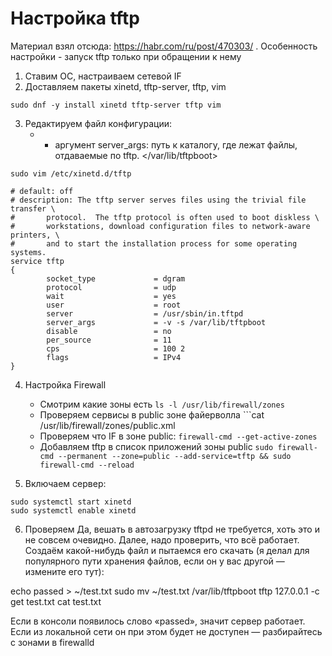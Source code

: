 # Настройка tftp
Материал взял отсюда: https://habr.com/ru/post/470303/ . Особенность настройки - запуск tftp только при обращении к нему
1. Ставим ОС, настраиваем сетевой IF
2. Доставляем пакеты xinetd, tftp-server, tftp, vim
```
sudo dnf -y install xinetd tftp-server tftp vim
```
3. Редактируем файл конфигурации:
   * - аргумент server_args: путь к каталогу, где лежат файлы, отдаваемые по tftp. </var/lib/tftpboot>
```
sudo vim /etc/xinetd.d/tftp

# default: off
# description: The tftp server serves files using the trivial file transfer \
#       protocol.  The tftp protocol is often used to boot diskless \
#       workstations, download configuration files to network-aware printers, \
#       and to start the installation process for some operating systems.
service tftp
{
        socket_type             = dgram
        protocol                = udp
        wait                    = yes
        user                    = root
        server                  = /usr/sbin/in.tftpd
        server_args             = -v -s /var/lib/tftpboot
        disable                 = no
        per_source              = 11
        cps                     = 100 2
        flags                   = IPv4
}
```
4. Настройка Firewall
   * Смотрим какие зоны есть ```ls -l /usr/lib/firewall/zones```
   * Проверяем сервисы в public зоне файерволла ```cat /usr/lib/firewall/zones/public.xml
   * Проверяем что IF в зоне public: ```firewall-cmd --get-active-zones```
   * Добавляем tftp в список приложений зоны public ```sudo firewall-cmd --permanent --zone=public --add-service=tftp && sudo firewall-cmd --reload```

5. Включаем сервер:
```
sudo systemctl start xinetd
sudo systemctl enable xinetd
```
6. Проверяем
Да, вешать в автозагрузку tftpd не требуется, хоть это и не совсем очевидно.
Далее, надо проверить, что всё работает. Создаём какой-нибудь файл и пытаемся его скачать (я делал для популярного пути хранения файлов, если он у вас другой — измените его тут):

echo passed > ~/test.txt
sudo mv ~/test.txt /var/lib/tftpboot
tftp 127.0.0.1 -c get test.txt
cat test.txt

Если в консоли появилось слово «passed», значит сервер работает. Если из локальной сети он при этом будет не доступен — разбирайтесь с зонами в firewalld
